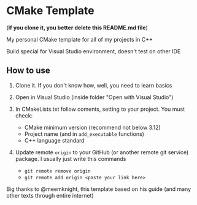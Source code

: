 # CMake Template

(**If you clone it, you better delete this README.md file**)

My personal CMake template for all of my projects in C++

Build special for Visual Studio environment, doesn't test on other IDE

## How to use

1. Clone it. If you don't know how, well, you need to learn basics

2. Open in Visual Studio (inside folder "Open with Visual Studio")

3. In CMakeLists.txt follow coments, setting to your project. You must check:
    - CMake minimum version (recommend not below 3.12)
    - Project name (and in `add_executable` functions)
    - C++ language standard

4. Update remote `origin` to your GitHub (or another remote git service) package.
I usually just write this commands
    - `git remote remove origin`
    - `git remote add origin <paste your link here>`


Big thanks to @meemknight, this template based on his guide 
(and many other texts through entire internet)
